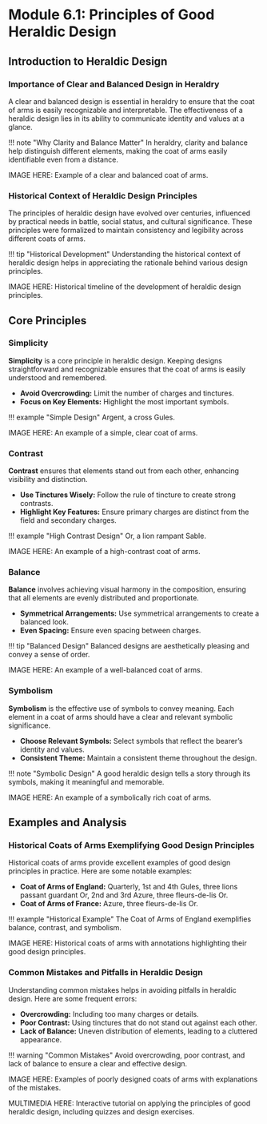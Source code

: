 # Module 6.1: Principles of Good Heraldic Design

## Introduction to Heraldic Design

### Importance of Clear and Balanced Design in Heraldry

A clear and balanced design is essential in heraldry to ensure that the coat of arms is easily recognizable and interpretable. The effectiveness of a heraldic design lies in its ability to communicate identity and values at a glance.

!!! note "Why Clarity and Balance Matter"
    In heraldry, clarity and balance help distinguish different elements, making the coat of arms easily identifiable even from a distance.

IMAGE HERE: Example of a clear and balanced coat of arms.

### Historical Context of Heraldic Design Principles

The principles of heraldic design have evolved over centuries, influenced by practical needs in battle, social status, and cultural significance. These principles were formalized to maintain consistency and legibility across different coats of arms.

!!! tip "Historical Development"
    Understanding the historical context of heraldic design helps in appreciating the rationale behind various design principles.

IMAGE HERE: Historical timeline of the development of heraldic design principles.

## Core Principles

### Simplicity

**Simplicity** is a core principle in heraldic design. Keeping designs straightforward and recognizable ensures that the coat of arms is easily understood and remembered.

- **Avoid Overcrowding:** Limit the number of charges and tinctures.
- **Focus on Key Elements:** Highlight the most important symbols.

!!! example "Simple Design"
    Argent, a cross Gules.

IMAGE HERE: An example of a simple, clear coat of arms.

### Contrast

**Contrast** ensures that elements stand out from each other, enhancing visibility and distinction.

- **Use Tinctures Wisely:** Follow the rule of tincture to create strong contrasts.
- **Highlight Key Features:** Ensure primary charges are distinct from the field and secondary charges.

!!! example "High Contrast Design"
    Or, a lion rampant Sable.

IMAGE HERE: An example of a high-contrast coat of arms.

### Balance

**Balance** involves achieving visual harmony in the composition, ensuring that all elements are evenly distributed and proportionate.

- **Symmetrical Arrangements:** Use symmetrical arrangements to create a balanced look.
- **Even Spacing:** Ensure even spacing between charges.

!!! tip "Balanced Design"
    Balanced designs are aesthetically pleasing and convey a sense of order.

IMAGE HERE: An example of a well-balanced coat of arms.

### Symbolism

**Symbolism** is the effective use of symbols to convey meaning. Each element in a coat of arms should have a clear and relevant symbolic significance.

- **Choose Relevant Symbols:** Select symbols that reflect the bearer’s identity and values.
- **Consistent Theme:** Maintain a consistent theme throughout the design.

!!! note "Symbolic Design"
    A good heraldic design tells a story through its symbols, making it meaningful and memorable.

IMAGE HERE: An example of a symbolically rich coat of arms.

## Examples and Analysis

### Historical Coats of Arms Exemplifying Good Design Principles

Historical coats of arms provide excellent examples of good design principles in practice. Here are some notable examples:

- **Coat of Arms of England:** Quarterly, 1st and 4th Gules, three lions passant guardant Or, 2nd and 3rd Azure, three fleurs-de-lis Or.
- **Coat of Arms of France:** Azure, three fleurs-de-lis Or.

!!! example "Historical Example"
    The Coat of Arms of England exemplifies balance, contrast, and symbolism.

IMAGE HERE: Historical coats of arms with annotations highlighting their good design principles.

### Common Mistakes and Pitfalls in Heraldic Design

Understanding common mistakes helps in avoiding pitfalls in heraldic design. Here are some frequent errors:

- **Overcrowding:** Including too many charges or details.
- **Poor Contrast:** Using tinctures that do not stand out against each other.
- **Lack of Balance:** Uneven distribution of elements, leading to a cluttered appearance.

!!! warning "Common Mistakes"
    Avoid overcrowding, poor contrast, and lack of balance to ensure a clear and effective design.

IMAGE HERE: Examples of poorly designed coats of arms with explanations of the mistakes.

MULTIMEDIA HERE: Interactive tutorial on applying the principles of good heraldic design, including quizzes and design exercises.
